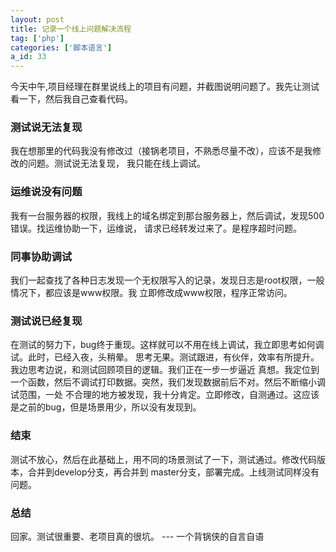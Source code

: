 ```yaml
---
layout: post
title: 记录一个线上问题解决流程
tag: ['php']
categories: ['脚本语言']
a_id: 33
---
```


今天中午,项目经理在群里说线上的项目有问题，并截图说明问题了。我先让测试看一下，然后我自己查看代码。

### 测试说无法复现
我在想那里的代码我没有修改过（接锅老项目，不熟悉尽量不改），应该不是我修改的问题。测试说无法复现，
我只能在线上调试。

### 运维说没有问题
我有一台服务器的权限，我线上的域名绑定到那台服务器上，然后调试，发现500错误。找运维协助一下，运维说，
请求已经转发过来了。是程序超时问题。

### 同事协助调试
我们一起查找了各种日志发现一个无权限写入的记录，发现日志是root权限，一般情况下，都应该是www权限。我
立即修改成www权限，程序正常访问。

### 测试说已经复现
在测试的努力下，bug终于重现。这样就可以不用在线上调试，我立即思考如何调试。此时，已经入夜，头稍晕。
思考无果。测试跟进，有伙伴，效率有所提升。我边思考边说，和测试回顾项目的逻辑。我们正在一步一步逼近
真想。我定位到一个函数，然后不调试打印数据。突然，我们发现数据前后不对。然后不断缩小调试范围，一处
不合理的地方被发现，我十分肯定。立即修改，自测通过。这应该是之前的bug，但是场景用少，所以没有发现到。

### 结束
测试不放心，然后在此基础上，用不同的场景测试了一下，测试通过。修改代码版本，合并到develop分支，再合并到
master分支，部署完成。上线测试同样没有问题。

### 总结
回家。测试很重要、老项目真的很坑。  --- 一个背锅侠的自言自语




